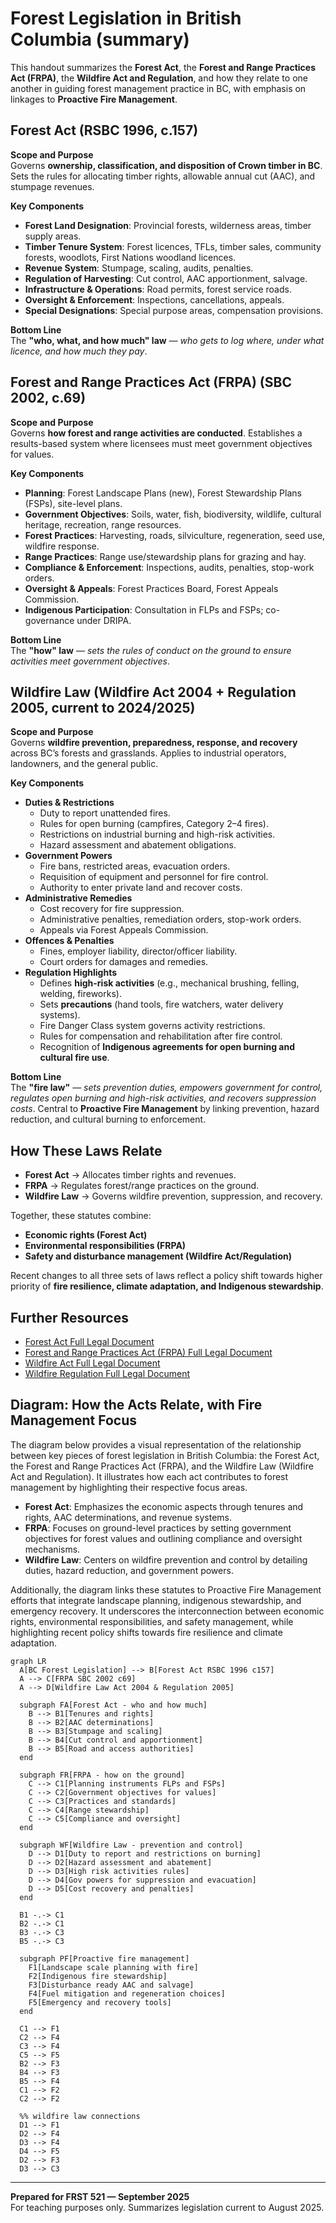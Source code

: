 # Forest Legislation in British Columbia (summary)

This handout summarizes the **Forest Act**, the **Forest and Range Practices Act (FRPA)**, 
the **Wildfire Act and Regulation**, and how they relate to one another in guiding forest management practice in BC, 
with emphasis on linkages to **Proactive Fire Management**.


## Forest Act (RSBC 1996, c.157)

**Scope and Purpose**  
Governs **ownership, classification, and disposition of Crown timber in BC**.  Sets the rules for allocating timber rights, allowable annual cut (AAC), and stumpage revenues.

**Key Components**
- **Forest Land Designation**: Provincial forests, wilderness areas, timber supply areas.  
- **Timber Tenure System**: Forest licences, TFLs, timber sales, community forests, woodlots, First Nations woodland licences.  
- **Revenue System**: Stumpage, scaling, audits, penalties.  
- **Regulation of Harvesting**: Cut control, AAC apportionment, salvage.  
- **Infrastructure & Operations**: Road permits, forest service roads.  
- **Oversight & Enforcement**: Inspections, cancellations, appeals.  
- **Special Designations**: Special purpose areas, compensation provisions.  

**Bottom Line**  
The **"who, what, and how much" law** — *who gets to log where, under what licence, and how much they pay*.


## Forest and Range Practices Act (FRPA) (SBC 2002, c.69)

**Scope and Purpose**  
Governs **how forest and range activities are conducted**.  Establishes a results-based system where licensees must meet government objectives for values.

**Key Components**
- **Planning**: Forest Landscape Plans (new), Forest Stewardship Plans (FSPs), site-level plans.  
- **Government Objectives**: Soils, water, fish, biodiversity, wildlife, cultural heritage, recreation, range resources.  
- **Forest Practices**: Harvesting, roads, silviculture, regeneration, seed use, wildfire response.  
- **Range Practices**: Range use/stewardship plans for grazing and hay.  
- **Compliance & Enforcement**: Inspections, audits, penalties, stop-work orders.  
- **Oversight & Appeals**: Forest Practices Board, Forest Appeals Commission.  
- **Indigenous Participation**: Consultation in FLPs and FSPs; co-governance under DRIPA.  

**Bottom Line**  
The **"how" law** — *sets the rules of conduct on the ground to ensure activities meet government objectives*.


## Wildfire Law (Wildfire Act 2004 + Regulation 2005, current to 2024/2025)

**Scope and Purpose**  
Governs **wildfire prevention, preparedness, response, and recovery** across BC’s forests and grasslands.  Applies to industrial operators, landowners, and the general public.

**Key Components**
- **Duties & Restrictions**  
  - Duty to report unattended fires.  
  - Rules for open burning (campfires, Category 2–4 fires).  
  - Restrictions on industrial burning and high-risk activities.  
  - Hazard assessment and abatement obligations.  
- **Government Powers**  
  - Fire bans, restricted areas, evacuation orders.  
  - Requisition of equipment and personnel for fire control.  
  - Authority to enter private land and recover costs.  
- **Administrative Remedies**  
  - Cost recovery for fire suppression.  
  - Administrative penalties, remediation orders, stop-work orders.  
  - Appeals via Forest Appeals Commission.  
- **Offences & Penalties**  
  - Fines, employer liability, director/officer liability.  
  - Court orders for damages and remedies.  
- **Regulation Highlights**  
  - Defines **high-risk activities** (e.g., mechanical brushing, felling, welding, fireworks).  
  - Sets **precautions** (hand tools, fire watchers, water delivery systems).  
  - Fire Danger Class system governs activity restrictions.  
  - Rules for compensation and rehabilitation after fire control.  
  - Recognition of **Indigenous agreements for open burning and cultural fire use**.  

**Bottom Line**  
The **"fire law"** — *sets prevention duties, empowers government for control, regulates open burning and high-risk activities, and recovers suppression costs*.  Central to **Proactive Fire Management** by linking prevention, hazard reduction, and cultural burning to enforcement.


## How These Laws Relate

- **Forest Act** → Allocates timber rights and revenues.  
- **FRPA** → Regulates forest/range practices on the ground.  
- **Wildfire Law** → Governs wildfire prevention, suppression, and recovery.  

Together, these statutes combine:  
- **Economic rights (Forest Act)**  
- **Environmental responsibilities (FRPA)**  
- **Safety and disturbance management (Wildfire Act/Regulation)**  

Recent changes to all three sets of laws reflect a policy shift towards higher priority of **fire resilience, climate adaptation, and Indigenous stewardship**.


## Further Resources  
- [Forest Act Full Legal Document](https://www.bclaws.gov.bc.ca/civix/document/id/complete/statreg/96157_00)
- [Forest and Range Practices Act (FRPA) Full Legal Document](https://www.bclaws.gov.bc.ca/civix/document/id/complete/statreg/00_02069_01)
- [Wildfire Act Full Legal Document](https://www.bclaws.gov.bc.ca/civix/document/id/complete/statreg/04031_01)
- [Wildfire Regulation Full Legal Document](https://www.bclaws.gov.bc.ca/civix/document/id/complete/statreg/38_2005)


## Diagram: How the Acts Relate, with Fire Management Focus

The diagram below provides a visual representation of the relationship between key pieces of forest legislation in British Columbia: the Forest Act, the Forest and Range Practices Act (FRPA), and the Wildfire Law (Wildfire Act and Regulation). It illustrates how each act contributes to forest management by highlighting their respective focus areas.

- **Forest Act**: Emphasizes the economic aspects through tenures and rights, AAC determinations, and revenue systems.
- **FRPA**: Focuses on ground-level practices by setting government objectives for forest values and outlining compliance and oversight mechanisms.
- **Wildfire Law**: Centers on wildfire prevention and control by detailing duties, hazard reduction, and government powers.

Additionally, the diagram links these statutes to Proactive Fire Management efforts that integrate landscape planning, indigenous stewardship, and emergency recovery. It underscores the interconnection between economic rights, environmental responsibilities, and safety management, while highlighting recent policy shifts towards fire resilience and climate adaptation.

```mermaid
graph LR
  A[BC Forest Legislation] --> B[Forest Act RSBC 1996 c157]
  A --> C[FRPA SBC 2002 c69]
  A --> D[Wildfire Law Act 2004 & Regulation 2005]

  subgraph FA[Forest Act - who and how much]
    B --> B1[Tenures and rights]
    B --> B2[AAC determinations]
    B --> B3[Stumpage and scaling]
    B --> B4[Cut control and apportionment]
    B --> B5[Road and access authorities]
  end

  subgraph FR[FRPA - how on the ground]
    C --> C1[Planning instruments FLPs and FSPs]
    C --> C2[Government objectives for values]
    C --> C3[Practices and standards]
    C --> C4[Range stewardship]
    C --> C5[Compliance and oversight]
  end

  subgraph WF[Wildfire Law - prevention and control]
    D --> D1[Duty to report and restrictions on burning]
    D --> D2[Hazard assessment and abatement]
    D --> D3[High risk activities rules]
    D --> D4[Gov powers for suppression and evacuation]
    D --> D5[Cost recovery and penalties]
  end

  B1 -.-> C1
  B2 -.-> C1
  B3 -.-> C3
  B5 -.-> C3

  subgraph PF[Proactive fire management]
    F1[Landscape scale planning with fire]
    F2[Indigenous fire stewardship]
    F3[Disturbance ready AAC and salvage]
    F4[Fuel mitigation and regeneration choices]
    F5[Emergency and recovery tools]
  end

  C1 --> F1
  C2 --> F4
  C3 --> F4
  C5 --> F5
  B2 --> F3
  B4 --> F3
  B5 --> F4
  C1 --> F2
  C2 --> F2

  %% wildfire law connections
  D1 --> F1
  D2 --> F4
  D3 --> F4
  D4 --> F5
  D2 --> F3
  D3 --> C3
```

---

**Prepared for FRST 521 — September 2025**  
For teaching purposes only. Summarizes legislation current to August 2025.  

